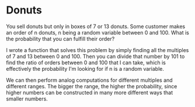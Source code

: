 # Donuts
You sell donuts but only in boxes of 7 or 13 donuts. Some customer makes an order of n donuts, n being a random variable between 0 and 100. What is the probability that you can fulfill their order?

I wrote a function that solves this problem by simply finding all the multiples of 7 and 13 between 0 and 100. Then you can divide that number by 101 to find the ratio of orders between 0 and 100 that I can take, which is effectively the probability I'm looking for if n is a random variable.

We can then perform analog computations for different multiples and different ranges. The bigger the range, the higher the probability, since higher numbers can be constructed in many more different ways that smaller numbers. 
